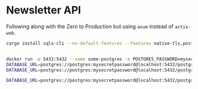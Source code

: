 # Newsletter API

Following along with the Zero to Production but using `axum` instead of `actix-web`.



```bash
cargo install sqlx-cli --no-default-features --features native-tls,postgres


docker run -p 5432:5432 --name some-postgres -e POSTGRES_PASSWORD=mysecretpassword -d postgres
DATABASE_URL=postgres://postgres:mysecretpassword@localhost:5432/postgres cargo sqlx migrate run
DATABASE_URL=postgres://postgres:mysecretpassword@localhost:5432/postgres cargo sqlx prepare

DATABASE_URL=postgres://postgres:mysecretpassword@localhost:5432/postgres cargo test
```
